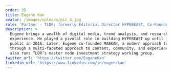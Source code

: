 ```yaml
---
order: 35
title: Eugene Kan
avatar: /images/uploads/pic_4.jpg
role: 'Partner - TLDR; formerly Editorial Director HYPEBEAST, Co-Founder MAEKAN'
description: >
  Eugene brings a wealth of digital media, trend analysis, and research
  experience. He played a pivotal role in building HYPEBEAST up until it went
  public in 2016. Later, Eugene co-founded MAEKAN, a modern approach to media
  through a multi-faceted approach to content, community, and experience. Eugene
  also runs TLDR’s master node investment strategy working group.
twitter_url: 'https://twitter.com/EugeneKan'
linkedin_url: 'https://www.linkedin.com/in/eugenekan'
---
```



